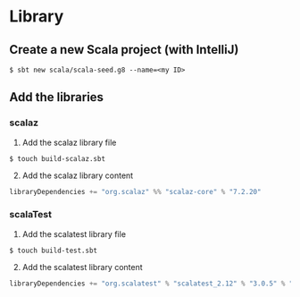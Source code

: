 # Library

## Create a new Scala project (with IntelliJ)

```shell
$ sbt new scala/scala-seed.g8 --name=<my ID>
```

## Add the libraries

### scalaz

1. Add the scalaz library file

```shell
$ touch build-scalaz.sbt
```

2.  Add the scalaz library content

```scala
libraryDependencies += "org.scalaz" %% "scalaz-core" % "7.2.20"
```

### scalaTest

1. Add the scalatest library file

```shell
$ touch build-test.sbt
```

2.  Add the scalatest library content

```scala
libraryDependencies += "org.scalatest" % "scalatest_2.12" % "3.0.5" % "test"
```



